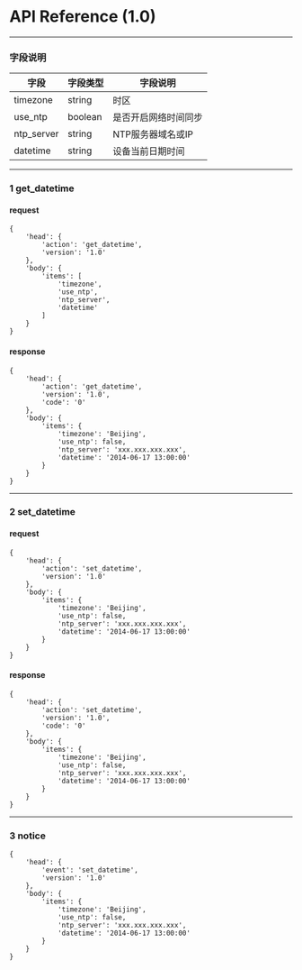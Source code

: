 # API Reference (1.0)
---
	
### 字段说明
字段|字段类型|字段说明
---|---|---
timezone|string|时区
use_ntp|boolean|是否开启网络时间同步
ntp_server|string|NTP服务器域名或IP
datetime|string|设备当前日期时间

---
### 1 get_datetime
#### request

	{
		'head': {
			'action': 'get_datetime',
			'version': '1.0'
		},
		'body': {
			'items': [
				'timezone',
				'use_ntp',
				'ntp_server',
				'datetime'
			]
		}
	}

#### response

	{
		'head': {
			'action': 'get_datetime',
			'version': '1.0',
			'code': '0'
		},
		'body': {
			'items': {
				'timezone': 'Beijing',
				'use_ntp': false,
				'ntp_server': 'xxx.xxx.xxx.xxx',
				'datetime': '2014-06-17 13:00:00'
			}
		}
	}

---
### 2 set_datetime
#### request

	{
		'head': {
			'action': 'set_datetime',
			'version': '1.0'
		},
		'body': {
			'items': {
				'timezone': 'Beijing',
				'use_ntp': false,
				'ntp_server': 'xxx.xxx.xxx.xxx',
				'datetime': '2014-06-17 13:00:00'
			}
		}
	}

#### response

	{
		'head': {
			'action': 'set_datetime',
			'version': '1.0',
			'code': '0'
		},
		'body': {
			'items': {
				'timezone': 'Beijing',
				'use_ntp': false,
				'ntp_server': 'xxx.xxx.xxx.xxx',
				'datetime': '2014-06-17 13:00:00'
			}
		}
	}

---
### 3 notice

	{
		'head': {
			'event': 'set_datetime',
			'version': '1.0'
		},
		'body': {
			'items': {
				'timezone': 'Beijing',
				'use_ntp': false,
				'ntp_server': 'xxx.xxx.xxx.xxx',
				'datetime': '2014-06-17 13:00:00'
			}
		}
	}

